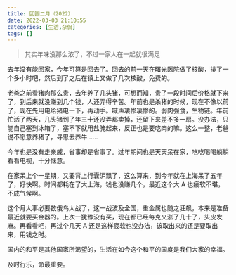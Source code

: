 ```yaml
---
title: 团圆二月（2022）
date: 2022-03-03 21:10:55
categories: [生活,杂侃]
tags: []
---
```


> 其实年味没那么浓了，不过一家人在一起就很满足



去年没有能回家，今年可算是回去了。回去的前一天在曙光医院做了核酸，排了一个多小时吧，然后到了之后在镇上又做了几次核酸，免费的。

老爸之前看猪肉那么贵，去年养了几头猪，可想而知，贵了一段时间后价格就下来了，到后来就没赚到几个钱，人还弄得辛苦。年前也是杀猪的时候，现在不像以前了，现在先用电给猪电一下，再动手。喊声凄惨凄惨的。弱肉强食，生物链。年前忙活了两天，几头猪到了年三十还没弄都卖掉，还留下来差不多一扇。没办法，只能自己塞到冰箱了，塞不下就用盐腌起来，反正也是要吃肉的嘛。这么一整，老爸说不愿意养猪了，寻思去养牛……

今年也是没有走亲戚，省事却是省事了。过年期间也是天天呆在家，吃吃喝喝躺躺看看电视，十分惬意。

在家呆上个一星期，又要背上行囊沪飘了，这么算来，到今年就在上海呆了五年了，好快啊。时间都耗在了大上海，钱也没赚几个，最近这个大 A 也疲软不堪，不成气候啊。

这个月大事必要数俄乌大战了，这一战波及全国，重金属也随之狂飙，本来是准备最近就要买金器的。上次一犹豫没有买，现在都已经每克又涨了几十了，头皮发麻。再看看吧，再过个几天 A 还是这样疲软也没办法，该取出来的还是要取出来，用钱之时。

国内的和平是其他国家所渴望的，生活在如今这个和平的国度是我们大家的幸福。

及时行乐，命最重要。